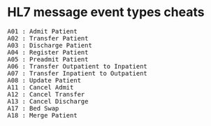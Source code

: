 HL7 message event types cheats
==============================

<pre>
A01 : Admit Patient
A02 : Transfer Patient
A03 : Discharge Patient
A04 : Register Patient
A05 : Preadmit Patient
A06 : Transfer Outpatient to Inpatient
A07 : Transfer Inpatient to Outpatient
A08 : Update Patient
A11 : Cancel Admit
A12 : Cancel Transfer
A13 : Cancel Discharge
A17 : Bed Swap
A18 : Merge Patient
</pre>
